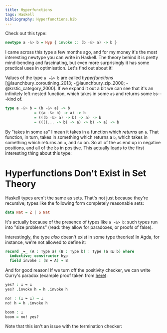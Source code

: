 ```yaml
---
title: Hyperfunctions
tags: Haskell
bibliography: Hyperfunctions.bib
---
```


Check out this type:

```haskell
newtype a -&> b = Hyp { invoke :: (b -&> a) -> b } 
```

I came across this type a few months ago, and for my money it's the most
interesting newtype you can write in Haskell.
The theory behind it is pretty mind-bending and fascinating, but even more
surprisingly it has some practical uses in optimisation.
Let's find out about it!

Values of the type `a -&> b` are called *hyperfunctions*
[@launchbury_coroutining_2013; -@launchbury_zip_2000; -@krstic_category_2000].
If we expand it out a bit we can see that it's an infinitely left-nested
function, which takes in some `a`s and returns some `b`s---kind of.


```haskell
type a -&> b = (b -&> a) -> b
             = ((a -&> b) -> a) -> b
             = (((b -&> a) -> b) -> a) -> b
             = ((((... -> b) -> a) -> b) -> a) -> b
```

By "takes in some `a`s" I mean it takes in a function which *returns* an `a`.
That function, in turn, takes in something which returns a `b`, which takes in
something which returns an `a`, and so on.
So all of the `a`s end up in negative positions, and all of the `b`s in
positive.
This actually leads to the first interesting thing about this type:


# Hyperfunctions Don't Exist in Set Theory

Haskell types aren't the same as sets.
That's not just because they're recursive; types like the following form
completely reasonable sets:

```haskell
data Nat = Z | S Nat
```

It's actually because of the presence of types like `a -&> b`: such types run
into "size problems" (read: they allow for paradoxes, or proofs of false).

Interestingly, the type *also* doesn't exist in some type theories!
In Agda, for instance, we're not allowed to define it:

```agda
record _↬_ (A : Type a) (B : Type b) : Type (a ℓ⊔ b) where
  inductive; constructor hyp
  field invoke : (B ↬ A) → B
```

And for good reason!
If we turn off the positivity checker, we can write Curry's paradox (example
proof taken from [here](https://stackoverflow.com/a/51253757/4892417)):

```agda
yes? : ⊥ ↬ ⊥
yes? .invoke h = h .invoke h

no! : (⊥ ↬ ⊥) → ⊥
no! h = h .invoke h

boom : ⊥
boom = no! yes?
```

Note that this isn't an issue with the termination checker: 

